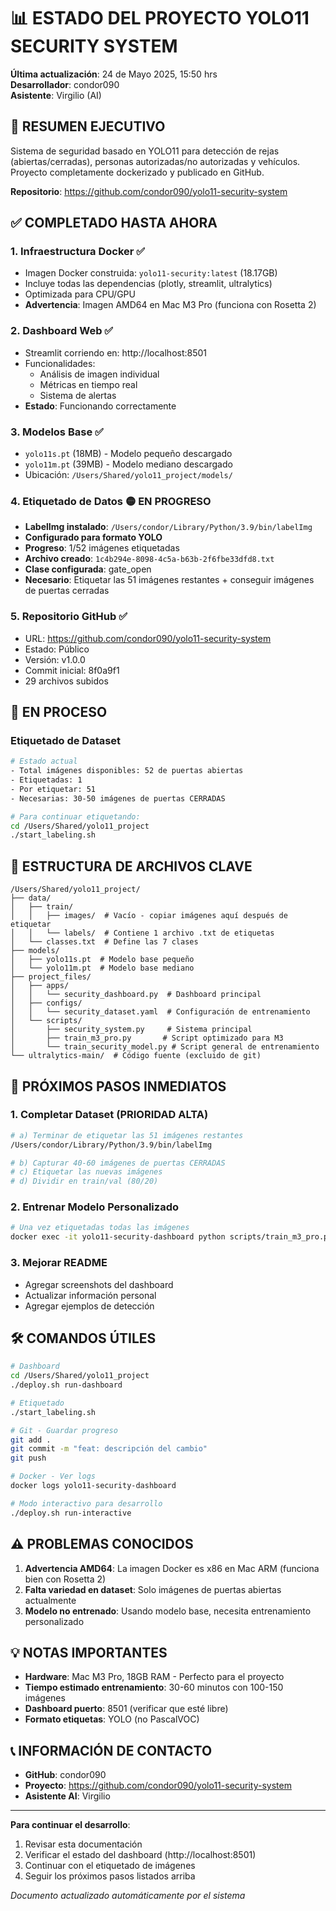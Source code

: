 # 📊 ESTADO DEL PROYECTO YOLO11 SECURITY SYSTEM
**Última actualización**: 24 de Mayo 2025, 15:50 hrs  
**Desarrollador**: condor090  
**Asistente**: Virgilio (AI)

## 🎯 RESUMEN EJECUTIVO

Sistema de seguridad basado en YOLO11 para detección de rejas (abiertas/cerradas), personas autorizadas/no autorizadas y vehículos. Proyecto completamente dockerizado y publicado en GitHub.

**Repositorio**: https://github.com/condor090/yolo11-security-system

## ✅ COMPLETADO HASTA AHORA

### 1. **Infraestructura Docker** ✅
- Imagen Docker construida: `yolo11-security:latest` (18.17GB)
- Incluye todas las dependencias (plotly, streamlit, ultralytics)
- Optimizada para CPU/GPU
- **Advertencia**: Imagen AMD64 en Mac M3 Pro (funciona con Rosetta 2)

### 2. **Dashboard Web** ✅
- Streamlit corriendo en: http://localhost:8501
- Funcionalidades:
  - Análisis de imagen individual
  - Métricas en tiempo real
  - Sistema de alertas
- **Estado**: Funcionando correctamente

### 3. **Modelos Base** ✅
- `yolo11s.pt` (18MB) - Modelo pequeño descargado
- `yolo11m.pt` (39MB) - Modelo mediano descargado
- Ubicación: `/Users/Shared/yolo11_project/models/`

### 4. **Etiquetado de Datos** 🟡 EN PROGRESO
- **LabelImg instalado**: `/Users/condor/Library/Python/3.9/bin/labelImg`
- **Configurado para formato YOLO**
- **Progreso**: 1/52 imágenes etiquetadas
- **Archivo creado**: `1c4b294e-8098-4c5a-b63b-2f6fbe33dfd8.txt`
- **Clase configurada**: gate_open
- **Necesario**: Etiquetar las 51 imágenes restantes + conseguir imágenes de puertas cerradas

### 5. **Repositorio GitHub** ✅
- URL: https://github.com/condor090/yolo11-security-system
- Estado: Público
- Versión: v1.0.0
- Commit inicial: 8f0a9f1
- 29 archivos subidos

## 🔄 EN PROCESO

### Etiquetado de Dataset
```bash
# Estado actual
- Total imágenes disponibles: 52 de puertas abiertas
- Etiquetadas: 1
- Por etiquetar: 51
- Necesarias: 30-50 imágenes de puertas CERRADAS

# Para continuar etiquetando:
cd /Users/Shared/yolo11_project
./start_labeling.sh
```

## 📁 ESTRUCTURA DE ARCHIVOS CLAVE

```
/Users/Shared/yolo11_project/
├── data/
│   ├── train/
│   │   ├── images/  # Vacío - copiar imágenes aquí después de etiquetar
│   │   └── labels/  # Contiene 1 archivo .txt de etiquetas
│   └── classes.txt  # Define las 7 clases
├── models/
│   ├── yolo11s.pt  # Modelo base pequeño
│   └── yolo11m.pt  # Modelo base mediano
├── project_files/
│   ├── apps/
│   │   └── security_dashboard.py  # Dashboard principal
│   ├── configs/
│   │   └── security_dataset.yaml  # Configuración de entrenamiento
│   └── scripts/
│       ├── security_system.py     # Sistema principal
│       ├── train_m3_pro.py       # Script optimizado para M3
│       └── train_security_model.py # Script general de entrenamiento
└── ultralytics-main/  # Código fuente (excluido de git)
```

## 🚀 PRÓXIMOS PASOS INMEDIATOS

### 1. **Completar Dataset** (PRIORIDAD ALTA)
```bash
# a) Terminar de etiquetar las 51 imágenes restantes
/Users/condor/Library/Python/3.9/bin/labelImg

# b) Capturar 40-60 imágenes de puertas CERRADAS
# c) Etiquetar las nuevas imágenes
# d) Dividir en train/val (80/20)
```

### 2. **Entrenar Modelo Personalizado**
```bash
# Una vez etiquetadas todas las imágenes
docker exec -it yolo11-security-dashboard python scripts/train_m3_pro.py
```

### 3. **Mejorar README**
- Agregar screenshots del dashboard
- Actualizar información personal
- Agregar ejemplos de detección

## 🛠️ COMANDOS ÚTILES

```bash
# Dashboard
cd /Users/Shared/yolo11_project
./deploy.sh run-dashboard

# Etiquetado
./start_labeling.sh

# Git - Guardar progreso
git add .
git commit -m "feat: descripción del cambio"
git push

# Docker - Ver logs
docker logs yolo11-security-dashboard

# Modo interactivo para desarrollo
./deploy.sh run-interactive
```

## ⚠️ PROBLEMAS CONOCIDOS

1. **Advertencia AMD64**: La imagen Docker es x86 en Mac ARM (funciona bien con Rosetta 2)
2. **Falta variedad en dataset**: Solo imágenes de puertas abiertas actualmente
3. **Modelo no entrenado**: Usando modelo base, necesita entrenamiento personalizado

## 💡 NOTAS IMPORTANTES

- **Hardware**: Mac M3 Pro, 18GB RAM - Perfecto para el proyecto
- **Tiempo estimado entrenamiento**: 30-60 minutos con 100-150 imágenes
- **Dashboard puerto**: 8501 (verificar que esté libre)
- **Formato etiquetas**: YOLO (no PascalVOC)

## 📞 INFORMACIÓN DE CONTACTO

- **GitHub**: condor090
- **Proyecto**: https://github.com/condor090/yolo11-security-system
- **Asistente AI**: Virgilio

---

**Para continuar el desarrollo**: 
1. Revisar esta documentación
2. Verificar el estado del dashboard (http://localhost:8501)
3. Continuar con el etiquetado de imágenes
4. Seguir los próximos pasos listados arriba

*Documento actualizado automáticamente por el sistema*
